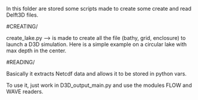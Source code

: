 In this folder are stored some scripts made to create some create and read Delft3D files.

#CREATING/

create_lake.py  --> is made to create all the file (bathy, grid, enclosure) to launch a D3D simulation. Here is a simple example on a circular lake with max depth in the center. 

#READING/

Basically it extracts Netcdf data and allows it to be stored in python vars.

To use it, just work in D3D_output_main.py and use the modules FLOW and WAVE readers.
